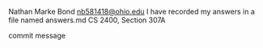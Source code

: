 Nathan Marke Bond 
nb581418@ohio.edu
I have recorded my answers in a file named answers.md
CS 2400, Section 307A

commit message
